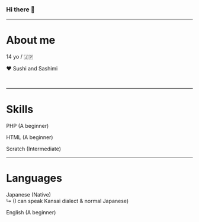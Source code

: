 <h3>Hi there 👊</h3>
<hr>
<h1>About me</h1>
<p>14 yo / 🇯🇵</p>
<p>❤ Sushi and Sashimi</p>
&nbsp;
<hr>
<h1>Skills</h1>
<p>PHP (A beginner)</p>
<p>HTML (A beginner)</p>
<p>Scratch (Intermediate)</p>
<hr>
<h1>Languages</h1>
<p>Japanese (Native)<br>
↳ (I can speak Kansai dialect & normal Japanese)</p>
<p>English (A beginner)</p>
